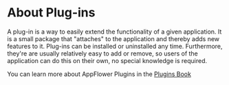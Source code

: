 # About Plug-ins
A plug-in is a way to easily extend the functionality of a given application. It is a small package that "attaches" to the application and thereby adds new features to it. Plug-ins can be installed or uninstalled any time. Furthermore, they're are usually relatively easy to add or remove, so users of the application can do this on their own, no special knowledge is required. 

You can learn more about AppFlower Plugins in the <a href="/doc/1_2/plugins">Plugins Book</a>
